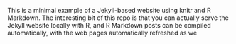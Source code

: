 This is a minimal example of a Jekyll-based website using knitr and R Markdown. The interesting bit of this repo is that you can actually serve the Jekyll website locally with R, and R Markdown posts can be compiled automatically, with the web pages automatically refreshed as we
